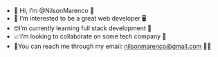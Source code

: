 - 👋 Hi, I’m @NilsonMarenco 🎹
- 👀 I’m interested to be a great web developer 🖥
- 🤓I’m currently learning full stack development 🎼
- 📈I’m looking to collaborate on some tech company 🏢
- 📩You can reach me through my email: nilsonmarenco@gmail.com 🎵🎶
<!---
NilsonMarenco/NilsonMarenco is a ✨ special ✨ repository because its `README.md` (this file) appears on your GitHub profile.
You can click the Preview link to take a look at your changes.
--->
